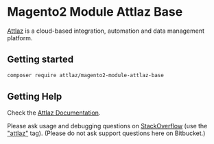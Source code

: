 Magento2 Module Attlaz Base
============================


[Attlaz](https://attlaz.com) is a cloud-based integration, automation and data management platform.

## Getting started ## 

```sh
composer require attlaz/magento2-module-attlaz-base
```

## Getting Help ##

Check the [Attlaz Documentation](https://docs.attlaz.com).

Please ask usage and debugging questions on [StackOverflow](http://stackoverflow.com/questions/tagged/attlaz) (use the ["attlaz"](http://stackoverflow.com/questions/ask?tags=attlaz) tag).
(Please do not ask support questions here on Bitbucket.)



